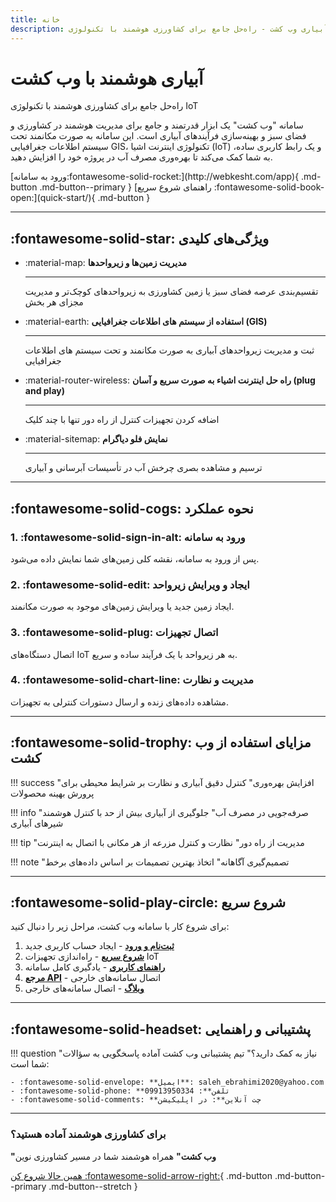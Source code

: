 ```yaml
---
title: خانه
description: سامانه هوشمند مدیریت و آبیاری وب کشت - راه‌حل جامع برای کشاورزی هوشمند با تکنولوژی IoT
---
```


<div class="hero-section" markdown="1">

#  آبیاری هوشمند با وب کشت

<p class="hero-subtitle">
راه‌حل جامع برای کشاورزی هوشمند با تکنولوژی IoT
</p>

سامانه "وب کشت" یک ابزار قدرتمند و جامع برای مدیریت هوشمند در کشاورزی و فضای سبز و بهینه‌سازی فرآیندهای آبیاری است. این سامانه به صورت مکانمند تحت سیستم اطلاعات جغرافیایی GIS، تکنولوژی اینترنت اشیا (IoT) و یک رابط کاربری ساده، به شما کمک می‌کند تا بهره‌وری مصرف آب در پروژه خود را افزایش دهید.

<div class="hero-actions" markdown="1">
[ورود به سامانه:fontawesome-solid-rocket:](http://webkesht.com/app){ .md-button .md-button--primary }
[راهنمای شروع سریع :fontawesome-solid-book-open:](quick-start/){ .md-button }
</div>

</div>

---

## :fontawesome-solid-star: ویژگی‌های کلیدی

<div class="grid cards" markdown>

-   :material-map: **مدیریت زمین‌ها و زیرواحدها**

    ---

    تقسیم‌بندی عرصه فضای سبز یا زمین کشاورزی به زیرواحدهای کوچک‌تر و مدیریت مجزای هر بخش

-   :material-earth: **استفاده از سیستم های اطلاعات جغرافیایی (GIS)**

    ---

    ثبت و مدیریت زیرواحدهای آبیاری به صورت مکانمند و تحت سیستم های اطلاعات جغرافیایی 

-   :material-router-wireless: **راه حل اینترنت اشیاء به صورت سریع و آسان (plug and play)**

    ---

    اضافه کردن تجهیزات کنترل از راه دور تنها با چند کلیک

-   :material-sitemap: **نمایش فلو دیاگرام**

    ---

    ترسیم و مشاهده بصری چرخش آب در تأسیسات آبرسانی و آبیاری

</div>

---

## :fontawesome-solid-cogs: نحوه عملکرد

<div class="workflow-steps" markdown>

### 1. :fontawesome-solid-sign-in-alt: ورود به سامانه
پس از ورود به سامانه، نقشه کلی زمین‌های شما نمایش داده می‌شود.

### 2. :fontawesome-solid-edit: ایجاد و ویرایش زیرواحد
ایجاد زمین جدید یا ویرایش زمین‌های موجود به صورت مکانمند.

### 3. :fontawesome-solid-plug: اتصال تجهیزات
اتصال دستگاه‌های IoT به هر زیرواحد با یک فرآیند ساده و سریع.

### 4. :fontawesome-solid-chart-line: مدیریت و نظارت
مشاهده داده‌های زنده و ارسال دستورات کنترلی به تجهیزات.

</div>

---

## :fontawesome-solid-trophy: مزایای استفاده از وب کشت

<div class="benefits-grid" markdown>

!!! success "افزایش بهره‌وری"
    کنترل دقیق آبیاری و نظارت بر شرایط محیطی برای پرورش بهینه محصولات

!!! info "صرفه‌جویی در مصرف آب"
    جلوگیری از آبیاری بیش از حد با کنترل هوشمند شیرهای آبیاری

!!! tip "مدیریت از راه دور"
    نظارت و کنترل مزرعه از هر مکانی با اتصال به اینترنت

!!! note "تصمیم‌گیری آگاهانه"
    اتخاذ بهترین تصمیمات بر اساس داده‌های برخط

</div>

---

## :fontawesome-solid-play-circle: شروع سریع

برای شروع کار با سامانه وب کشت، مراحل زیر را دنبال کنید:

<div class="quick-start-links" markdown>

1. **[ثبت‌نام و ورود](http://webkesht.com/app)** - ایجاد حساب کاربری جدید
2. **[شروع سریع](quick-start/index.md)** - راه‌اندازی تجهیزات IoT
3. **[راهنمای کاربری](user-guide/index.md)** - یادگیری کامل سامانه
4. **[مرجع API](http://webkesht.com/app)** - اتصال سامانه‌های خارجی
5. **[وبلاگ](blog/)** - اتصال سامانه‌های خارجی

</div>

---

## :fontawesome-solid-headset: پشتیبانی و راهنمایی

!!! question "نیاز به کمک دارید؟"
    تیم پشتیبانی وب کشت آماده پاسخگویی به سؤالات شما است:
    
    - :fontawesome-solid-envelope: **ایمیل**: saleh_ebrahimi2020@yahoo.com
    - :fontawesome-solid-phone: **تلفن**: 09913950334
    - :fontawesome-solid-comments: **چت آنلاین**: در اپلیکیشن

---

<div class="footer-cta" markdown>

###  برای کشاورزی هوشمند آماده هستید؟

**"وب کشت"** همراه هوشمند شما در مسیر کشاورزی نوین

[   همین حالا شروع کن :fontawesome-solid-arrow-right:](http://webkesht.com/app){ .md-button .md-button--primary .md-button--stretch }

</div>